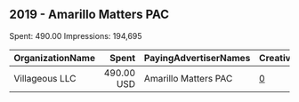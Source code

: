 ## 2019 - Amarillo Matters PAC 
Spent: 490.00
Impressions: 194,695

|OrganizationName|Spent|PayingAdvertiserNames|CreativeUrls|Impressions|Genders|AgeBrackets|CountryCodes|BillingAddresses|CandidateBallotInformation|
|:---|---:|:---|:---|---:|:---|:---|:---|:---|:---|
|Villageous LLC|490.00 USD|Amarillo Matters PAC|[0](https://www.snap.com/political-ads/asset/89a3a287bba2541401f77fd36a21b85d324dad5395e54ab4550dec69ab33c647?mediaType=png)|194,695||18+|united states|US||
